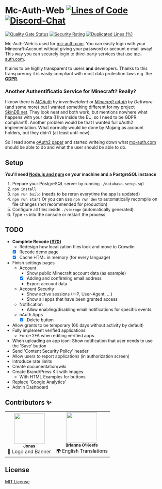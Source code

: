 # Mc-Auth-Web [![Lines of Code](https://sonarcloud.io/api/project_badges/measure?project=Mc-Auth-com_Mc-Auth-Web&metric=ncloc)](https://sonarcloud.io/dashboard?id=Mc-Auth-com_Mc-Auth-Web) [![Discord-Chat](https://img.shields.io/discord/344982818863972352?label=Discord&logo=discord&logoColor=white)](https://sprax.me/discord)
[![Quality Gate Status](https://sonarcloud.io/api/project_badges/measure?project=Mc-Auth-com_Mc-Auth-Web&metric=alert_status)](https://sonarcloud.io/dashboard?id=Mc-Auth-com_Mc-Auth-Web) [![Security Rating](https://sonarcloud.io/api/project_badges/measure?project=Mc-Auth-com_Mc-Auth-Web&metric=security_rating)](https://sonarcloud.io/dashboard?id=Mc-Auth-com_Mc-Auth-Web) [![Duplicated Lines (%)](https://sonarcloud.io/api/project_badges/measure?project=Mc-Auth-com_Mc-Auth-Web&metric=duplicated_lines_density)](https://sonarcloud.io/dashboard?id=Mc-Auth-com_Mc-Auth-Web)

Mc-Auth-Web is used for [mc-auth.com](https://mc-auth.com). You can easily login with your Minecraft-Account without giving your password or account e-mail away! This way you can securely login to third-party services that use [mc-auth.com](https://mc-auth.com).

It aims to be highly transparent to users **and** developers.
Thanks to this transparency it is easily compliant with most data protection laws e.g. the **[GDPR](https://en.wikipedia.org/wiki/General_Data_Protection_Regulation)**.

### Another Authentificatio Service for Minecraft? Really?
I know there is *[MCAuth](https://github.com/MC-Auth) by inventivetalent* or *[Minecraft oAuth](https://mc-oauth.net/) by Deftware* (and some more) but I wanted something different for my project [SkinDB.net](https://skindb.net).
They look neat and both work, but mentions nowhere what happens with your data (I live inside the EU, so I need to be GDPR compliant!).
Another problem would be that I wanted full oAuth2 implementation. What normally would be done by Mojang as account holders, but they didn't (at least until now).

So I read some [oAuth2 paper](https://tools.ietf.org/html/rfc6749) and started writeing down what [mc-auth.com](https://mc-auth.com) should be able to do and what the user should be able to do.

## Setup
**You'll need [Node.js and npm](https://nodejs.org/en/download/package-manager/) on your machine and a PostgreSQL instance**

1. Prepare your PostgreSQL server by running `./database-setup.sql`
2. `npm install`
3. `npm run build` (needs to be rerun everytime the app is updated)
4. `npm run start` Or you can use `npm run dev` to automatically recompile on file changes (not recommended for production)
4. Configure all files inside `./storage` (automatically generated)
6. Type `rs` into the console or restart the process

## TODO
* **Complete Recode ([#70](https://github.com/Mc-Auth-com/Mc-Auth-Web/pull/70))**
  * Redesign how localization files look and move to Crowdin
  * [X] Recode demo page
  * [X] Cache HTML in memory (for every language)
* Finish settings pages
  * Account
    * Show public Minecraft account data (as example)
    * [X] Adding and confirming email address
    * Export account data
  * Account Security
    * Show active sessions (+IP, User-Agent, ...)
    * Show all apps that have been granted access
  * Notification
    * Allow enabling/disabling email notifications for specific events
  * oAuth Apps
    * [X] Delete button
* Allow grants to be temporary (60 days without activity by default)
* Fully implement verified applications
  * Force 2FA when editing verified apps
* When uploading an app icon: Show notification that user needs to use the 'Save' button
* Send 'Content Security Policy' header
* Allow users to report applications (in authorization screen)
* Introduce rate limits
* Create documentation/wiki
* Create Brand/Press Kit with images
  * With HTML Examples for buttons
* Replace 'Google Analytics'
* Admin Dashboard

## Contributors ✨
<table>
  <tr>
    <td align="center"><a href="https://github.com/JonasAlpha"><img src="https://avatars1.githubusercontent.com/u/35976079" width="100px" alt=""><br><sub><b>Jonas</b></sub></a><br>🎨 Logo and Banner</td>
    <td align="center"><a href="https://github.com/Songoda"><img src="https://avatars2.githubusercontent.com/u/26376600" width="100px" alt=""><br><sub><b>Brianna O'Keefe</b></sub></a><br>🌍 English Translations</td>
  </tr>
</table>

## License
[MIT License](./LICENSE)